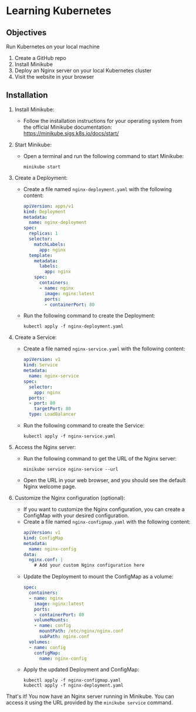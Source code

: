 # Learning Kubernetes

## Objectives

Run Kubernetes on your local machine

1. Create a GitHub repo
2. Install Minikube
3. Deploy an Nginx server on your local Kubernetes cluster
4. Visit the website in your browser

## Installation

1. Install Minikube:
   - Follow the installation instructions for your operating system from the official Minikube documentation: https://minikube.sigs.k8s.io/docs/start/

2. Start Minikube:
   - Open a terminal and run the following command to start Minikube:
     ```
     minikube start
     ```

3. Create a Deployment:
   - Create a file named `nginx-deployment.yaml` with the following content:
     ```yaml
     apiVersion: apps/v1
     kind: Deployment
     metadata:
       name: nginx-deployment
     spec:
       replicas: 1
       selector:
         matchLabels:
           app: nginx
       template:
         metadata:
           labels:
             app: nginx
         spec:
           containers:
           - name: nginx
             image: nginx:latest
             ports:
             - containerPort: 80
     ```
   - Run the following command to create the Deployment:
     ```
     kubectl apply -f nginx-deployment.yaml
     ```

4. Create a Service:
   - Create a file named `nginx-service.yaml` with the following content:
     ```yaml
     apiVersion: v1
     kind: Service
     metadata:
       name: nginx-service
     spec:
       selector:
         app: nginx
       ports:
       - port: 80
         targetPort: 80
       type: LoadBalancer
     ```
   - Run the following command to create the Service:
     ```
     kubectl apply -f nginx-service.yaml
     ```

5. Access the Nginx server:
   - Run the following command to get the URL of the Nginx server:
     ```
     minikube service nginx-service --url
     ```
   - Open the URL in your web browser, and you should see the default Nginx welcome page.

6. Customize the Nginx configuration (optional):
   - If you want to customize the Nginx configuration, you can create a ConfigMap with your desired configuration.
   - Create a file named `nginx-configmap.yaml` with the following content:
     ```yaml
     apiVersion: v1
     kind: ConfigMap
     metadata:
       name: nginx-config
     data:
       nginx.conf: |
         # Add your custom Nginx configuration here
     ```
   - Update the Deployment to mount the ConfigMap as a volume:
     ```yaml
     spec:
       containers:
       - name: nginx
         image: nginx:latest
         ports:
         - containerPort: 80
         volumeMounts:
         - name: config
           mountPath: /etc/nginx/nginx.conf
           subPath: nginx.conf
       volumes:
       - name: config
         configMap:
           name: nginx-config
     ```
   - Apply the updated Deployment and ConfigMap:
     ```
     kubectl apply -f nginx-configmap.yaml
     kubectl apply -f nginx-deployment.yaml
     ```

That's it! You now have an Nginx server running in Minikube. You can access it using the URL provided by the `minikube service` command.
